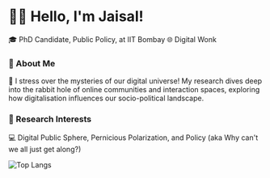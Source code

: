 # 👋🏽 Hello, I'm Jaisal!
🎓 PhD Candidate, Public Policy, at IIT Bombay 🌐 Digital Wonk
### 🥸 About Me
🧠 I stress over the mysteries of our digital universe! My research dives deep into the rabbit hole of online communities and interaction spaces, exploring how digitalisation influences our socio-political landscape.
### 📜 Research Interests
💻 Digital Public Sphere, Pernicious Polarization,  and Policy (aka Why can't we all just get along?)

![Top Langs](https://github-readme-stats.vercel.app/api/top-langs/?username=ekjaisal&layout=compact&theme=dark)
